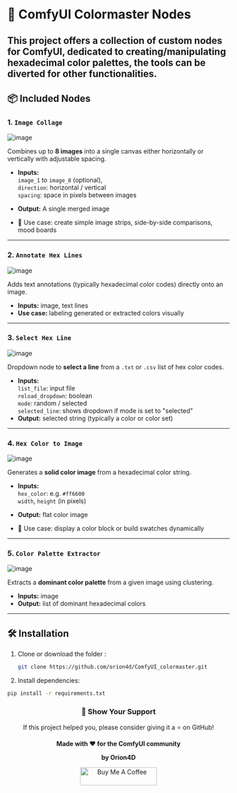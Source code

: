 # 🎨 ComfyUI Colormaster Nodes

This project offers a collection of **custom nodes for ComfyUI**, dedicated to creating/manipulating hexadecimal color palettes, the tools can be diverted for other functionalities.
---

## 📦 Included Nodes

### 1. `Image Collage`

![image](https://github.com/user-attachments/assets/4420a4a1-ab7a-4f48-a47a-2013f1597509)

Combines up to **8 images** into a single canvas either horizontally or vertically with adjustable spacing.

- **Inputs:**  
  `image_1` to `image_8` (optional),  
  `direction`: horizontal / vertical  
  `spacing`: space in pixels between images  

- **Output:** A single merged image  
- 🔧 Use case: create simple image strips, side-by-side comparisons, mood boards

---

### 2. `Annotate Hex Lines`

![image](https://github.com/user-attachments/assets/42a2e187-7f55-4243-a25e-92ca08b2c326)

Adds text annotations (typically hexadecimal color codes) directly onto an image.

- **Inputs:** image, text lines
- **Use case:** labeling generated or extracted colors visually

---

### 3. `Select Hex Line`

![image](https://github.com/user-attachments/assets/f9346541-33ac-49c9-9f31-fa9cd59ce82b)

Dropdown node to **select a line** from a `.txt` or `.csv` list of hex color codes.

- **Inputs:**  
  `list_file`: input file  
  `reload_dropdown`: boolean  
  `mode`: random / selected  
  `selected_line`: shows dropdown if mode is set to "selected"  
- **Output:** selected string (typically a color or color set)

---

### 4. `Hex Color to Image`

![image](https://github.com/user-attachments/assets/f4b556c8-9a27-4442-89f9-72405f8e1e8d)

Generates a **solid color image** from a hexadecimal color string.

- **Inputs:**  
  `hex_color`: e.g. `#ff6600`  
  `width`, `height` (in pixels)

- **Output:** flat color image  
- 🎯 Use case: display a color block or build swatches dynamically

---

### 5. `Color Palette Extractor`

![image](https://github.com/user-attachments/assets/2eb3351d-76d7-4114-af1a-fe912f4b338f)

Extracts a **dominant color palette** from a given image using clustering.

- **Inputs:** image  
- **Output:** list of dominant hexadecimal colors

---

## 🛠️ Installation

1. Clone or download the folder
:
    ```bash
    git clone https://github.com/orion4d/ComfyUI_colormaster.git
    ```

4. Install dependencies:

```bash
pip install -r requirements.txt
```

<div align="center">

<h3>🌟 <strong>Show Your Support</strong></h3>

<p>If this project helped you, please consider giving it a ⭐ on GitHub!</p>

<p><strong>Made with ❤️ for the ComfyUI community</strong></p>

<p><strong>by Orion4D</strong></p>

<a href="https://ko-fi.com/orion4d">
<img src="https://ko-fi.com/img/githubbutton_sm.svg" alt="Buy Me A Coffee" height="41" width="174">
</a>

</div>

